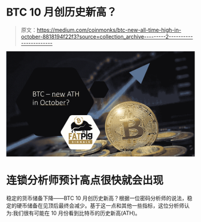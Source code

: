 # BTC 10 月创历史新高？

> 原文：<https://medium.com/coinmonks/btc-new-all-time-high-in-october-8818194f22f3?source=collection_archive---------2----------------------->

![](img/93a4b0a32604a21ca4cf77dd7995fa37.png)

# 连锁分析师预计高点很快就会出现

稳定的货币储备下降——BTC 10 月创历史新高？根据一位密码分析师的说法，稳定的硬币储备在见顶后最终会减少。基于这一点和其他一些指标，这位分析师认为:我们很有可能在 10 月份看到比特币的历史新高(ATH)。